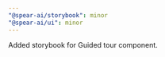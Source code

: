 ```yaml
---
"@spear-ai/storybook": minor
"@spear-ai/ui": minor
---
```


Added storybook for Guided tour component.
